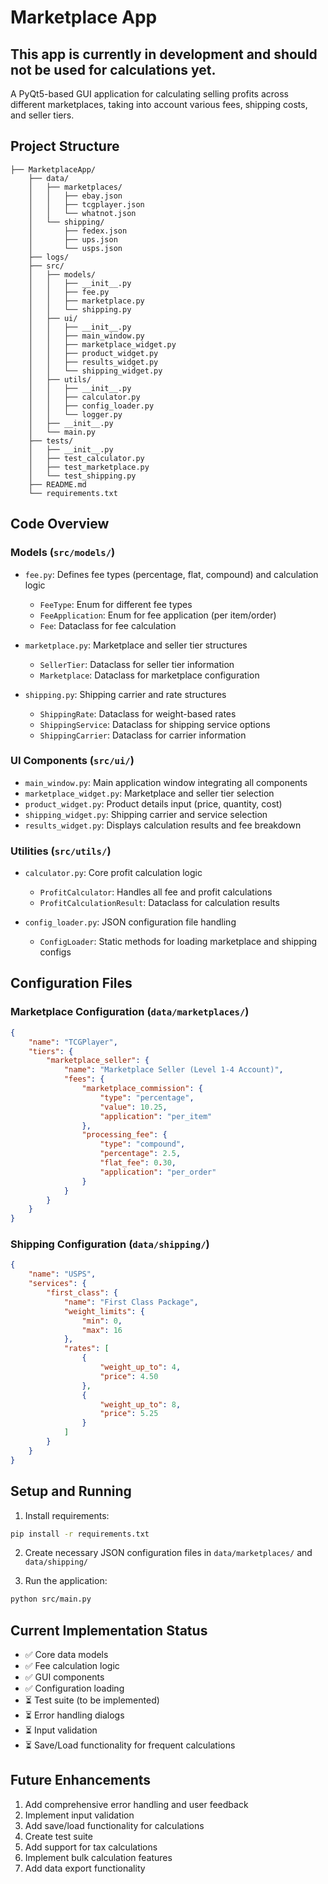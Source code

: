 # Marketplace App
## This app is currently in development and should not be used for calculations yet.
A PyQt5-based GUI application for calculating selling profits across different marketplaces, taking into account various fees, shipping costs, and seller tiers.

## Project Structure

```
├── MarketplaceApp/
    ├── data/
    │   ├── marketplaces/
    │   │   ├── ebay.json
    │   │   ├── tcgplayer.json
    │   │   └── whatnot.json
    │   └── shipping/
    │       ├── fedex.json
    │       ├── ups.json
    │       └── usps.json
    ├── logs/
    ├── src/
    │   ├── models/
    │   │   ├── __init__.py
    │   │   ├── fee.py
    │   │   ├── marketplace.py
    │   │   └── shipping.py
    │   ├── ui/
    │   │   ├── __init__.py
    │   │   ├── main_window.py
    │   │   ├── marketplace_widget.py
    │   │   ├── product_widget.py
    │   │   ├── results_widget.py
    │   │   └── shipping_widget.py
    │   ├── utils/
    │   │   ├── __init__.py
    │   │   ├── calculator.py
    │   │   ├── config_loader.py
    │   │   └── logger.py
    │   ├── __init__.py
    │   └── main.py
    ├── tests/
    │   ├── __init__.py
    │   ├── test_calculator.py
    │   ├── test_marketplace.py
    │   └── test_shipping.py
    ├── README.md
    └── requirements.txt
```

## Code Overview

### Models (`src/models/`)

- `fee.py`: Defines fee types (percentage, flat, compound) and calculation logic
  - `FeeType`: Enum for different fee types
  - `FeeApplication`: Enum for fee application (per item/order)
  - `Fee`: Dataclass for fee calculation

- `marketplace.py`: Marketplace and seller tier structures
  - `SellerTier`: Dataclass for seller tier information
  - `Marketplace`: Dataclass for marketplace configuration

- `shipping.py`: Shipping carrier and rate structures
  - `ShippingRate`: Dataclass for weight-based rates
  - `ShippingService`: Dataclass for shipping service options
  - `ShippingCarrier`: Dataclass for carrier information

### UI Components (`src/ui/`)

- `main_window.py`: Main application window integrating all components
- `marketplace_widget.py`: Marketplace and seller tier selection
- `product_widget.py`: Product details input (price, quantity, cost)
- `shipping_widget.py`: Shipping carrier and service selection
- `results_widget.py`: Displays calculation results and fee breakdown

### Utilities (`src/utils/`)

- `calculator.py`: Core profit calculation logic
  - `ProfitCalculator`: Handles all fee and profit calculations
  - `ProfitCalculationResult`: Dataclass for calculation results

- `config_loader.py`: JSON configuration file handling
  - `ConfigLoader`: Static methods for loading marketplace and shipping configs

## Configuration Files

### Marketplace Configuration (`data/marketplaces/`)

```json
{
    "name": "TCGPlayer",
    "tiers": {
        "marketplace_seller": {
            "name": "Marketplace Seller (Level 1-4 Account)",
            "fees": {
                "marketplace_commission": {
                    "type": "percentage",
                    "value": 10.25,
                    "application": "per_item"
                },
                "processing_fee": {
                    "type": "compound",
                    "percentage": 2.5,
                    "flat_fee": 0.30,
                    "application": "per_order"
                }
            }
        }
    }
}
```

### Shipping Configuration (`data/shipping/`)

```json
{
    "name": "USPS",
    "services": {
        "first_class": {
            "name": "First Class Package",
            "weight_limits": {
                "min": 0,
                "max": 16
            },
            "rates": [
                {
                    "weight_up_to": 4,
                    "price": 4.50
                },
                {
                    "weight_up_to": 8,
                    "price": 5.25
                }
            ]
        }
    }
}
```

## Setup and Running

1. Install requirements:
```bash
pip install -r requirements.txt
```

2. Create necessary JSON configuration files in `data/marketplaces/` and `data/shipping/`

3. Run the application:
```bash
python src/main.py
```

## Current Implementation Status

- ✅ Core data models
- ✅ Fee calculation logic
- ✅ GUI components
- ✅ Configuration loading
- ⏳ Test suite (to be implemented)
- ⏳ Error handling dialogs
- ⏳ Input validation
- ⏳ Save/Load functionality for frequent calculations

## Future Enhancements

1. Add comprehensive error handling and user feedback
2. Implement input validation
3. Add save/load functionality for calculations
4. Create test suite
5. Add support for tax calculations
6. Implement bulk calculation features
7. Add data export functionality